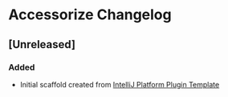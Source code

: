 <!-- Keep a Changelog guide -> https://keepachangelog.com -->

# Accessorize Changelog

## [Unreleased]
### Added
- Initial scaffold created from [IntelliJ Platform Plugin Template](https://github.com/JetBrains/intellij-platform-plugin-template)
